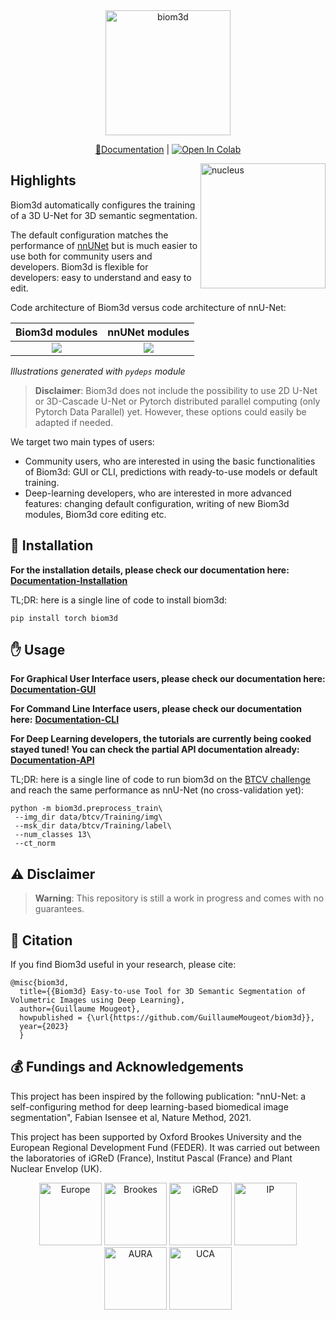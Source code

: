 <div align="center">
  <img src="https://github.com/GuillaumeMougeot/biom3d/blob/main/images/logo_biom3d_crop.png" width="200" title="biom3d" alt="biom3d" vspace = "0">

  [📘Documentation](https://biom3d.readthedocs.io/) | 
  [![Open In Colab](https://colab.research.google.com/assets/colab-badge.svg)](https://colab.research.google.com/github/GuillaumeMougeot/biom3d/blob/master/docs/biom3d_colab.ipynb)
</div>
<img src="https://github.com/GuillaumeMougeot/biom3d/blob/main/images/nucleus_segmentation.png" width="200" title="nucleus" alt="nucleus" align="right" vspace = "0">

<!-- [**Documentation**](https://biom3d.readthedocs.io/) -->

<!-- **Try it online!** [![Open In Colab](https://colab.research.google.com/assets/colab-badge.svg)](https://colab.research.google.com/github/GuillaumeMougeot/biom3d/blob/master/docs/biom3d_colab.ipynb) -->

## Highlights

Biom3d automatically configures the training of a 3D U-Net for 3D semantic segmentation.

The default configuration matches the performance of [nnUNet](https://github.com/MIC-DKFZ/nnUNet) but is much easier to use both for community users and developers. Biom3d is flexible for developers: easy to understand and easy to edit. 

Code architecture of Biom3d versus code architecture of nnU-Net:

Biom3d modules             |  nnUNet modules
:-------------------------:|:-------------------------:
![](https://github.com/GuillaumeMougeot/biom3d/blob/main/images/biom3d_train.png)  |  ![](https://github.com/GuillaumeMougeot/biom3d/blob/main/images/nnunet_run_run_training.png)

*Illustrations generated with `pydeps` module*

> **Disclaimer**: Biom3d does not include the possibility to use 2D U-Net or 3D-Cascade U-Net or Pytorch distributed parallel computing (only Pytorch Data Parallel) yet. However, these options could easily be adapted if needed.

We target two main types of users:

* Community users, who are interested in using the basic functionalities of Biom3d: GUI or CLI, predictions with ready-to-use models or default training.
* Deep-learning developers, who are interested in more advanced features: changing default configuration, writing of new Biom3d modules, Biom3d core editing etc.

## 🔨 Installation

**For the installation details, please check our documentation here:** [**Documentation-Installation**](https://biom3d.readthedocs.io/en/latest/installation.html)

TL;DR: here is a single line of code to install biom3d:

```
pip install torch biom3d
```

## ✋ Usage

**For Graphical User Interface users, please check our documentation here:** [**Documentation-GUI**](https://biom3d.readthedocs.io/en/latest/quick_run_gui.html)

**For Command Line Interface users, please check our documentation here:** [**Documentation-CLI**](https://biom3d.readthedocs.io/en/latest/tuto_cli.html)

**For Deep Learning developers, the tutorials are currently being cooked stayed tuned! You can check the partial API documentation already:** [**Documentation-API**](https://biom3d.readthedocs.io/en/latest/builder.html)

TL;DR: here is a single line of code to run biom3d on the [BTCV challenge](https://www.synapse.org/#!Synapse:syn3193805/wiki/217785) and reach the same performance as nnU-Net (no cross-validation yet): 

```
python -m biom3d.preprocess_train\
 --img_dir data/btcv/Training/img\
 --msk_dir data/btcv/Training/label\
 --num_classes 13\
 --ct_norm
```

## ⚠ Disclaimer

> **Warning**: This repository is still a work in progress and comes with no guarantees.

## 📑 Citation

If you find Biom3d useful in your research, please cite:

```
@misc{biom3d,
  title={{Biom3d} Easy-to-use Tool for 3D Semantic Segmentation of Volumetric Images using Deep Learning},
  author={Guillaume Mougeot},
  howpublished = {\url{https://github.com/GuillaumeMougeot/biom3d}},
  year={2023}
  }
```

## 💰 Fundings and Acknowledgements 

This project has been inspired by the following publication: "nnU-Net: a self-configuring method for deep learning-based biomedical image segmentation", Fabian Isensee et al, Nature Method, 2021.

This project has been supported by Oxford Brookes University and the European Regional Development Fund (FEDER). It was carried out between the laboratories of iGReD (France), Institut Pascal (France) and Plant Nuclear Envelop (UK).

<p align="middle">
  <img src="https://github.com/GuillaumeMougeot/biom3d/blob/main/images/Flag_of_Europe.svg.png" alt="Europe" width="100">
  <img src="https://github.com/GuillaumeMougeot/biom3d/blob/main/images/brookes_logo_black.bmp" alt="Brookes" width="100">
  <img src="https://github.com/GuillaumeMougeot/biom3d/blob/main/images/GReD_color_EN.png" alt="iGReD" width="100">
  <img src="https://github.com/GuillaumeMougeot/biom3d/blob/main/images/logo_ip.png" alt="IP" width="100">
  <img src="https://github.com/GuillaumeMougeot/biom3d/blob/main/images/logo_aura.PNG" alt="AURA" width="100">
  <img src="https://github.com/GuillaumeMougeot/biom3d/blob/main/images/logo_UCA.jpg" alt="UCA" width="100">
</p>



